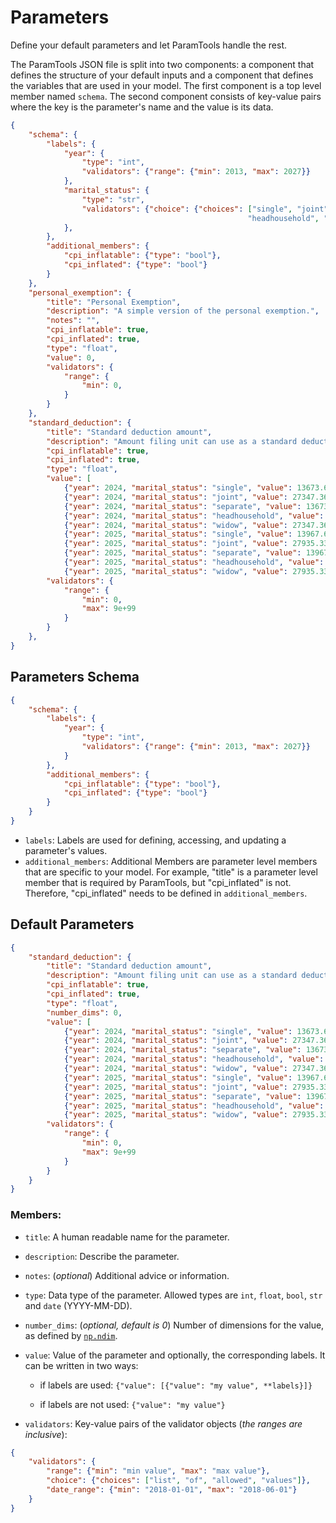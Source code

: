 # Parameters

Define your default parameters and let ParamTools handle the rest.

The ParamTools JSON file is split into two components: a component that defines the structure of your default inputs and a component that defines the variables that are used in your model. The first component is a top level member named `schema`. The second component consists of key-value pairs where the key is the parameter's name and the value is its data.


```json
{
    "schema": {
        "labels": {
            "year": {
                "type": "int",
                "validators": {"range": {"min": 2013, "max": 2027}}
            },
            "marital_status": {
                "type": "str",
                "validators": {"choice": {"choices": ["single", "joint", "separate",
                                                     "headhousehold", "widow"]}}
            },
        },
        "additional_members": {
            "cpi_inflatable": {"type": "bool"},
            "cpi_inflated": {"type": "bool"}
        }
    },
    "personal_exemption": {
        "title": "Personal Exemption",
        "description": "A simple version of the personal exemption.",
        "notes": "",
        "cpi_inflatable": true,
        "cpi_inflated": true,
        "type": "float",
        "value": 0,
        "validators": {
            "range": {
                "min": 0,
            }
        }
    },
    "standard_deduction": {
        "title": "Standard deduction amount",
        "description": "Amount filing unit can use as a standard deduction.",
        "cpi_inflatable": true,
        "cpi_inflated": true,
        "type": "float",
        "value": [
            {"year": 2024, "marital_status": "single", "value": 13673.68},
            {"year": 2024, "marital_status": "joint", "value": 27347.36},
            {"year": 2024, "marital_status": "separate", "value": 13673.68},
            {"year": 2024, "marital_status": "headhousehold", "value": 20510.52},
            {"year": 2024, "marital_status": "widow", "value": 27347.36},
            {"year": 2025, "marital_status": "single", "value": 13967.66},
            {"year": 2025, "marital_status": "joint", "value": 27935.33},
            {"year": 2025, "marital_status": "separate", "value": 13967.66},
            {"year": 2025, "marital_status": "headhousehold", "value": 20951.49},
            {"year": 2025, "marital_status": "widow", "value": 27935.33}],
        "validators": {
            "range": {
                "min": 0,
                "max": 9e+99
            }
        }
    },
}
```





## Parameters Schema

```json
{
    "schema": {
        "labels": {
            "year": {
                "type": "int",
                "validators": {"range": {"min": 2013, "max": 2027}}
            }
        },
        "additional_members": {
            "cpi_inflatable": {"type": "bool"},
            "cpi_inflated": {"type": "bool"}
        }
    }
}
```

- `labels`: Labels are used for defining, accessing, and updating a parameter's values.
- `additional_members`: Additional Members are parameter level members that are specific to your model. For example, "title" is a parameter level member that is required by ParamTools, but "cpi_inflated" is not. Therefore, "cpi_inflated" needs to be defined in `additional_members`.



## Default Parameters

```json
{
	"standard_deduction": {
        "title": "Standard deduction amount",
        "description": "Amount filing unit can use as a standard deduction.",
        "cpi_inflatable": true,
        "cpi_inflated": true,
        "type": "float",
        "number_dims": 0,
        "value": [
            {"year": 2024, "marital_status": "single", "value": 13673.68},
            {"year": 2024, "marital_status": "joint", "value": 27347.36},
            {"year": 2024, "marital_status": "separate", "value": 13673.68},
            {"year": 2024, "marital_status": "headhousehold", "value": 20510.52},
            {"year": 2024, "marital_status": "widow", "value": 27347.36},
            {"year": 2025, "marital_status": "single", "value": 13967.66},
            {"year": 2025, "marital_status": "joint", "value": 27935.33},
            {"year": 2025, "marital_status": "separate", "value": 13967.66},
            {"year": 2025, "marital_status": "headhousehold", "value": 20951.49},
            {"year": 2025, "marital_status": "widow", "value": 27935.33}],
        "validators": {
            "range": {
                "min": 0,
                "max": 9e+99
            }
        }
    }
}
```

###  Members:

- `title`: A human readable name for the parameter.

- `description`: Describe the parameter.
- `notes`: (*optional*) Additional advice or information.
- `type`: Data type of the parameter. Allowed types are `int`, `float`, `bool`, `str` and `date` (YYYY-MM-DD).
- `number_dims`: (*optional, default is 0*) Number of dimensions for the value, as defined by [`np.ndim`][1].

- `value`: Value of the parameter and optionally, the corresponding labels. It can be written in two ways:

    - if labels are used: `{"value": [{"value": "my value", **labels}]}`

    - if labels are not used: `{"value": "my value"}`

- `validators`: Key-value pairs of the validator objects (*the ranges are inclusive*):

```json
{
    "validators": {
        "range": {"min": "min value", "max": "max value"},
        "choice": {"choices": ["list", "of", "allowed", "values"]},
        "date_range": {"min": "2018-01-01", "max": "2018-06-01"}
    }
}
```



[1]: https://docs.scipy.org/doc/numpy/reference/generated/numpy.ndarray.ndim.html
